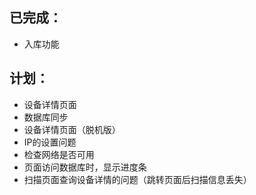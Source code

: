 已完成：
----------------
- 入库功能



计划：
------------------
- 设备详情页面
- 数据库同步
- 设备详情页面（脱机版）
- IP的设置问题
- 检查网络是否可用
- 页面访问数据库时，显示进度条
- 扫描页面查询设备详情的问题（跳转页面后扫描信息丢失）

